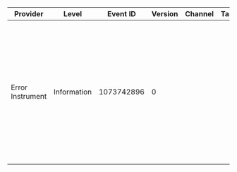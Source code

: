 Provider          |  Level        |  Event ID    |  Version  |  Channel  |  Task  |  Opcode  |  Keyword  |  Message
------------------|---------------|--------------|-----------|-----------|--------|----------|-----------|---------------------------------------------------------------------------------------------------------------------------------------------------------------------------------------------------------------------------------------------
Error Instrument  |  Information  |  1073742896  |  0        |           |        |          |           |  Error Instrument: ProcessName: {ProcessName}  WindowTitle: {WindowTitle}  MsgCaption: {MsgCaption}  MsgText: {MsgText}  CallerModuleName: {CallerModuleName}  BaseAddr: {BaseAddress}  ImageSize: {ImageSize}   ReturnAddr: {ReturnAddress}